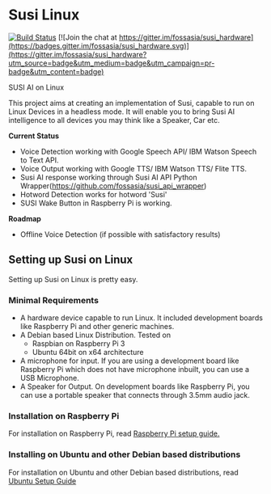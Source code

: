# Susi Linux

[![Build Status](https://travis-ci.org/fossasia/susi_linux.svg?branch=master)](https://travis-ci.org/fossasia/susi_linux) 
[![Join the chat at https://gitter.im/fossasia/susi_hardware](https://badges.gitter.im/fossasia/susi_hardware.svg)](https://gitter.im/fossasia/susi_hardware?utm_source=badge&utm_medium=badge&utm_campaign=pr-badge&utm_content=badge)

SUSI AI on Linux

This project aims at creating an implementation of Susi, capable to run on Linux Devices in a headless mode.
It will enable you to bring Susi AI intelligence to all devices you may think like a Speaker, Car etc.

**Current Status**
- Voice Detection working with Google Speech API/ IBM Watson Speech to Text API.
- Voice Output working with Google TTS/ IBM Watson TTS/ Flite TTS.
- Susi AI response working through Susi AI API Python Wrapper(https://github.com/fossasia/susi_api_wrapper)
- Hotword Detection works for hotword 'Susi'
- SUSI Wake Button in Raspberry Pi is working.

**Roadmap**
- Offline Voice Detection (if possible with satisfactory results)


## Setting up Susi on Linux

Setting up Susi on Linux is pretty easy.

### Minimal Requirements
* A hardware device capable to run Linux. It included development boards like Raspberry Pi 
and other generic machines.
* A Debian based Linux Distribution. Tested on
    - Raspbian on Raspberry Pi 3
    - Ubuntu 64bit on x64 architecture
* A microphone for input. If you are using a development board like Raspberry Pi which does not have microphone
inbuilt, you can use a USB Microphone.
* A Speaker for Output. On development boards like Raspberry Pi, you can use a portable speaker that connects through
3.5mm audio jack.

### Installation on Raspberry Pi

For installation on Raspberry Pi, read [Raspberry Pi setup guide.](docs/raspberry-pi_install.md)

### Installing on Ubuntu and other Debian based distributions

For installation on Ubuntu and other Debian based distributions, read [Ubuntu Setup Guide](docs/ubuntu_install.md)
